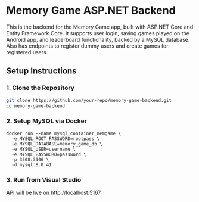 # Memory Game ASP.NET Backend
This is the backend for the Memory Game app, built with ASP.NET Core and Entity Framework Core. It supports user login, saving games played on the Android app, and leaderboard functionality, backed by a MySQL database. Also has endpoints to register dummy users and create games for registered users.

## Setup Instructions
### 1. Clone the Repository
```bash
git clone https://github.com/your-repo/memory-game-backend.git
cd memory-game-backend
```
### 2. Setup MySQL via Docker
```
docker run --name mysql_container_memgame \
  -e MYSQL_ROOT_PASSWORD=rootpass \
  -e MYSQL_DATABASE=memory_game_db \
  -e MYSQL_USER=username \
  -e MYSQL_PASSWORD=password \
  -p 3308:3306 \
  -d mysql:8.0.41
```
### 3. Run from Visual Studio
API will be live on http://localhost:5167
